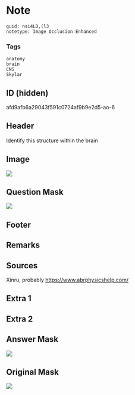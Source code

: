 # Note
```
guid: nsi4LD,(l3
notetype: Image Occlusion Enhanced
```

### Tags
```
anatomy
brain
CNS
Skylar
```

## ID (hidden)
afd9afb6a29043f591c0724af9b9e2d5-ao-6

## Header
Identify this structure within the brain

## Image
<img src="tmp5t9_jcqq.png" />

## Question Mask
<img src="afd9afb6a29043f591c0724af9b9e2d5-ao-6-Q.svg" />

## Footer


## Remarks


## Sources
Xinru, probably https://www.abrphysicshelp.com/

## Extra 1


## Extra 2


## Answer Mask
<img src="afd9afb6a29043f591c0724af9b9e2d5-ao-6-A.svg" />

## Original Mask
<img src="afd9afb6a29043f591c0724af9b9e2d5-ao-O.svg" />
